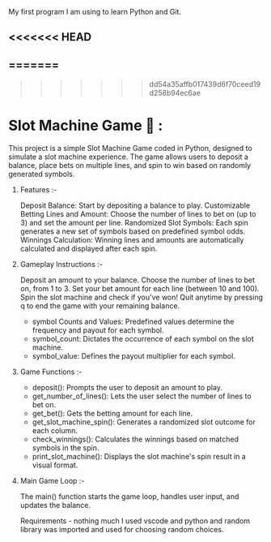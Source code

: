 My first program I am using to learn Python and Git.

<<<<<<< HEAD
-------------------------------------------------------------------------------------------------------------------------------------------------------------------------------------------------
=======
------------------------------------------------------------------------------------------------------------------------------------------------------------------------------------------------
>>>>>>> dd54a35affb017439d6f70ceed19d258b94ec6ae

# Slot Machine Game 🎰 :

This project is a simple Slot Machine Game coded in Python, designed to simulate a slot machine experience. The game allows users to deposit a balance, place bets on multiple lines, and spin to win based on randomly generated symbols.

1. Features :-
 
    Deposit Balance: Start by depositing a balance to play.
    Customizable Betting Lines and Amount: Choose the number of lines to bet on (up to 3) and set the amount per line.
    Randomized Slot Symbols: Each spin generates a new set of symbols based on predefined symbol odds.
    Winnings Calculation: Winning lines and amounts are automatically calculated and displayed after each spin.

 2. Gameplay Instructions :-

    Deposit an amount to your balance.
    Choose the number of lines to bet on, from 1 to 3.
    Set your bet amount for each line (between 10 and 100).
    Spin the slot machine and check if you've won!
    Quit anytime by pressing q to end the game with your remaining balance.
    

    - symbol Counts and Values: Predefined values determine the frequency and payout for each symbol.
    - symbol_count: Dictates the occurrence of each symbol on the slot machine.
    - symbol_value: Defines the payout multiplier for each symbol.

3. Game Functions :-

    - deposit(): Prompts the user to deposit an amount to play.
    - get_number_of_lines(): Lets the user select the number of lines to bet on.
    - get_bet(): Gets the betting amount for each line.
    - get_slot_machine_spin(): Generates a randomized slot outcome for each column.
    - check_winnings(): Calculates the winnings based on matched symbols in the spin.
    - print_slot_machine(): Displays the slot machine's spin result in a visual format.

4. Main Game Loop :-

      The main() function starts the game loop, handles user input, and updates the balance.
      
      Requirements - nothing much I used vscode and python and random library was imported and used for choosing random choices.
